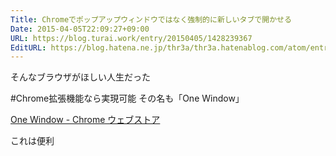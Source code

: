 ```yaml
---
Title: Chromeでポップアップウィンドウではなく強制的に新しいタブで開かせる
Date: 2015-04-05T22:09:27+09:00
URL: https://blog.turai.work/entry/20150405/1428239367
EditURL: https://blog.hatena.ne.jp/thr3a/thr3a.hatenablog.com/atom/entry/8454420450090507556
---
```


そんなブラウザがほしい人生だった

#Chrome拡張機能なら実現可能
その名も「One Window」

[One Window - Chrome ウェブストア](https://chrome.google.com/webstore/detail/one-window/papnlnnbddhckngcblfljaelgceffobn)

これは便利
